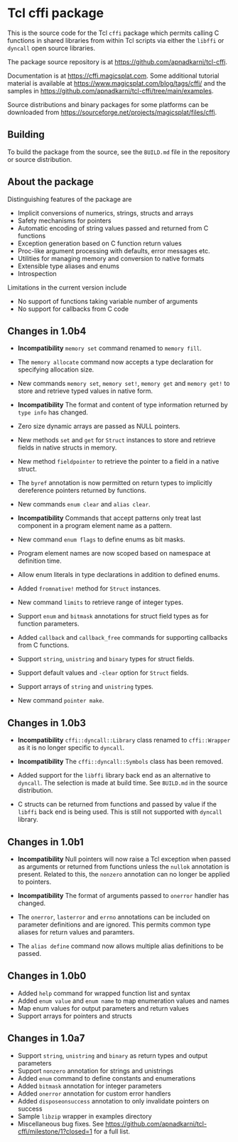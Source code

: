 # Tcl cffi package

This is the source code for the Tcl `cffi` package which permits calling C
functions in shared libraries from within Tcl scripts via either the `libffi` or
`dyncall` open source libraries.

The package source repository is at https://github.com/apnadkarni/tcl-cffi.

Documentation is at https://cffi.magicsplat.com. Some additional
tutorial material is available at https://www.magicsplat.com/blog/tags/cffi/
and the samples in https://github.com/apnadkarni/tcl-cffi/tree/main/examples.

Source distributions and binary packages for some platforms can be
downloaded from https://sourceforge.net/projects/magicsplat/files/cffi.

## Building

To build the package from the source, see the `BUILD.md` file in the repository
or source distribution.

## About the package

Distinguishing features of the package are

- Implicit conversions of numerics, strings, structs and arrays
- Safety mechanisms for pointers
- Automatic encoding of string values passed and returned from C functions
- Exception generation based on C function return values
- Proc-like argument processing with defaults, error messages etc.
- Utilities for managing memory and conversion to native formats
- Extensible type aliases and enums
- Introspection

Limitations in the current version include

- No support of functions taking variable number of arguments
- No support for callbacks from C code

## Changes in 1.0b4

- **Incompatibility** `memory set` command renamed to `memory fill`.

- The `memory allocate` command now accepts a type declaration for specifying
allocation size.

- New commands `memory set`, `memory set!`, `memory get` and `memory get!` 
to store and retrieve typed values in native form.

- **Incompatibility** The format and content of type information returned by
`type info` has changed.

- Zero size dynamic arrays are passed as NULL pointers.

- New methods `set` and `get` for `Struct` instances to store and retrieve
fields in native structs in memory.

- New method `fieldpointer` to retrieve the pointer to a field in a
native struct.

- The `byref` annotation is now permitted on return types to implicitly
dereference pointers returned by functions.

- New commands `enum clear` and `alias clear`.

- **Incompatibility** Commands that accept patterns only treat last component
in a program element name as a pattern.

- New command `enum flags` to define enums as bit masks.

- Program element names are now scoped based on namespace at definition time.

- Allow enum literals in type declarations in addition to defined enums.

- Added `fromnative!` method for `Struct` instances.

- New command `limits` to retrieve range of integer types.

- Support `enum` and `bitmask` annotations for struct field types as for
function parameters.

- Added `callback` and `callback_free` commands for supporting callbacks
from C functions.

- Support `string`, `unistring` and `binary` types for struct fields.

- Support default values and `-clear` option for `Struct` fields.

- Support arrays of `string` and `unistring` types.

- New command `pointer make`.

## Changes in 1.0b3

- **Incompatibility** `cffi::dyncall::Library` class renamed to 
`cffi::Wrapper` as it is no longer specific to `dyncall`.

- **Incompatibility** The `cffi::dyncall::Symbols` class has been removed.

- Added support for the `libffi` library back end as an alternative to `dyncall`.
The selection is made at build time. See `BUILD.md` in the source distribution.

- C structs can be returned from functions and passed by value if the `libffi`
back end is being used. This is still not supported with `dyncall` library.


## Changes in 1.0b1

- **Incompatibility** Null pointers will now raise a Tcl exception when passed
as arguments or returned from functions unless the `nullok` annotation is present.
Related to this, the `nonzero` annotation can no longer be applied to pointers.

- **Incompatibility** The format of arguments passed to `onerror` handler
has changed.

- The `onerror`, `lasterror` and `errno` annotations can be included on
parameter definitions and are ignored. This permits common type aliases for 
return values and paramters.

- The `alias define` command now allows multiple alias definitions to be passed.

## Changes in 1.0b0

- Added `help` command for wrapped function list and syntax
- Added `enum value` and `enum name` to map enumeration values and names
- Map enum values for output parameters and return values
- Support arrays for pointers and structs

## Changes in 1.0a7

- Support `string`, `unistring` and `binary` as return types and output parameters
- Support `nonzero` annotation for strings and unistrings
- Added `enum` command to define constants and enumerations
- Added `bitmask` annotation for integer parameters
- Added `onerror` annotation for custom error handlers
- Added `disposeonsuccess` annotation to only invalidate pointers on success
- Sample `libzip` wrapper in examples directory
- Miscellaneous bug fixes. See https://github.com/apnadkarni/tcl-cffi/milestone/1?closed=1 for a full list.

